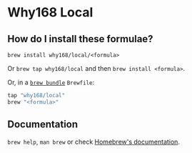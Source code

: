 # Why168 Local

## How do I install these formulae?

`brew install why168/local/<formula>`

Or `brew tap why168/local` and then `brew install <formula>`.

Or, in a [`brew bundle`](https://github.com/Homebrew/homebrew-bundle) `Brewfile`:

```ruby
tap "why168/local"
brew "<formula>"
```

## Documentation

`brew help`, `man brew` or check [Homebrew's documentation](https://docs.brew.sh).
